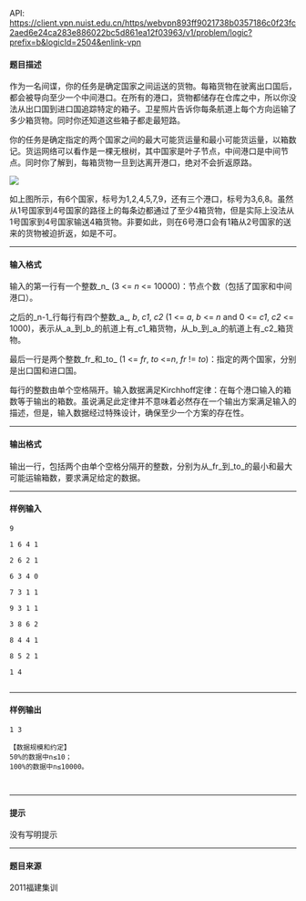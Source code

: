 API: https://client.vpn.nuist.edu.cn/https/webvpn893ff9021738b0357186c0f23fc2aed6e24ca283e886022bc5d861ea12f03963/v1/problem/logic?prefix=b&logicId=2504&enlink-vpn

#### 题目描述

作为一名间谍，你的任务是确定国家之间运送的货物。每箱货物在驶离出口国后，都会被导向至少一个中间港口。在所有的港口，货物都储存在仓库之中，所以你没法从出口国到进口国追踪特定的箱子。卫星照片告诉你每条航道上每个方向运输了多少箱货物。同时你还知道这些箱子都走最短路。

你的任务是确定指定的两个国家之间的最大可能货运量和最小可能货运量，以箱数记。货运网络可以看作是一棵无根树，其中国家是叶子节点，中间港口是中间节点。同时你了解到，每箱货物一旦到达离开港口，绝对不会折返原路。

![](../file/2504_0.jpg)  
  

如上图所示，有6个国家，标号为1,2,4,5,7,9，还有三个港口，标号为3,6,8。虽然从1号国家到4号国家的路径上的每条边都通过了至少4箱货物，但是实际上没法从1号国家到4号国家输送4箱货物。非要如此，则在6号港口会有1箱从2号国家的送来的货物被迫折返，如是不可。

---

#### 输入格式

 输入的第一行有一个整数_n_ (3 <= _n_ <= 10000)：节点个数（包括了国家和中间港口）。

之后的_n-1_行每行有四个整数_a_, _b_, _c1_, _c2_ (1 <= _a_, _b_ <= _n_ and 0 <= _c1_, _c2_ <= 1000)，表示从_a_到_b_的航道上有_c1_箱货物，从_b_到_a_的航道上有_c2_箱货物。

最后一行是两个整数_fr_和_to_ (1 <= _fr_, _to_ <=_n_, _fr_ != _to_)：指定的两个国家，分别是出口国和进口国。

每行的整数由单个空格隔开。输入数据满足Kirchhoff定律：在每个港口输入的箱数等于输出的箱数。虽说满足此定律并不意味着必然存在一个输出方案满足输入的描述，但是，输入数据经过特殊设计，确保至少一个方案的存在性。

---

#### 输出格式

 输出一行，包括两个由单个空格分隔开的整数，分别为从_fr_到_to_的最小和最大可能运输箱数，要求满足给定的数据。

---

#### 样例输入
```
9

1 6 4 1

2 6 2 1

6 3 4 0

7 3 1 1

9 3 1 1

3 8 6 2

8 4 4 1

8 5 2 1

1 4


```

---

#### 样例输出
```
1 3

【数据规模和约定】
50%的数据中n≤10；
100%的数据中n≤10000。

 

```

---

#### 提示

没有写明提示

---

#### 题目来源

2011福建集训